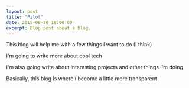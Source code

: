 ```yaml
---
layout: post
title: "Pilot"
date: 2015-08-28 18:00:00
excerpt: Blog post about a blog.
---
```


This blog will help me with a few things I want to do (I think)

I'm going to write more about cool tech

I'm also going write about interesting projects and other things I'm doing

Basically, this blog is where I become a little more transparent
